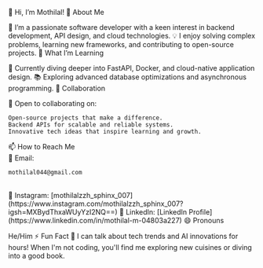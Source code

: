 👋 Hi, I’m Mothilal!
👀 About Me

🔭 I’m a passionate software developer with a keen interest in backend development, API design, and cloud technologies.
💡 I enjoy solving complex problems, learning new frameworks, and contributing to open-source projects.
🌱 What I’m Learning

🚀 Currently diving deeper into FastAPI, Docker, and cloud-native application design.
📚 Exploring advanced database optimizations and asynchronous programming.
💞️ Collaboration

🤝 Open to collaborating on:

    Open-source projects that make a difference.
    Backend APIs for scalable and reliable systems.
    Innovative tech ideas that inspire learning and growth.

📫 How to Reach Me <br>
📩 Email:
```
mothilal044@gmail.com
```
<br>
📸 Instagram:
[mothilalzzh_sphinx_007](https://www.instagram.com/mothilalzzh_sphinx_007?igsh=MXBydThxaWUyYzI2NQ==)
   💼 LinkedIn: [LinkedIn Profile](https://www.linkedin.com/in/mothilal-m-04803a227)
   😄 Pronouns

He/Him
⚡ Fun Fact
💬 I can talk about tech trends and AI innovations for hours! When I'm not coding, you'll find me exploring new cuisines or diving into a good book.
